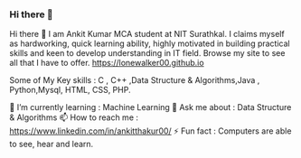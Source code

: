 ### Hi there 👋

<!--
**Ajit-53/Ajit-53** is a ✨ _special_ ✨ repository because its `README.md` (this file) appears on your GitHub profile.

Here are some ideas to get you started:

- 🔭 I’m currently working on ...
- 🌱 I’m currently learning ...
- 👯 I’m looking to collaborate on ...
- 🤔 I’m looking for help with ...
- 💬 Ask me about ...
- 📫 How to reach me: ...
- 😄 Pronouns: ...
- ⚡ Fun fact: ...
-->

Hi there 👋
I am Ankit Kumar MCA student at NIT Surathkal. I claims myself as hardworking, quick learning ability, highly motivated in building practical skills and keen to develop understanding in IT field. Browse my site to see all that I have to offer. https://lonewalker00.github.io

Some of My Key skills : C , C++ ,Data Structure & Algorithms,Java , Python,Mysql, HTML, CSS, PHP.

🌱 I’m currently learning : Machine Learning
💬 Ask me about : Data Structure & Algorithms
📫 How to reach me : https://www.linkedin.com/in/ankitthakur00/
⚡ Fun fact : Computers are able to see, hear and learn.
